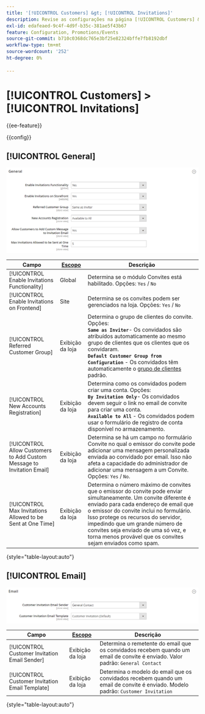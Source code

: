 ```yaml
---
title: '[!UICONTROL Customers] &gt; [!UICONTROL Invitations]'
description: Revise as configurações na página [!UICONTROL Customers] &gt; [!UICONTROL Invitations] do Administrador do Commerce.
exl-id: edafeaed-9c4f-4d9f-b35c-381ae5f43b67
feature: Configuration, Promotions/Events
source-git-commit: b710c0368dc765e3bf25e82324bffe7fb8192dbf
workflow-type: tm+mt
source-wordcount: '252'
ht-degree: 0%

---
```


# [!UICONTROL Customers] > [!UICONTROL Invitations]

{{ee-feature}}

{{config}}

## [!UICONTROL General]

![Geral](./assets/invitations-general.png)<!-- zoom -->

<!-- [General](https://docs.magento.com/user-guide/marketing/invitations-configure.html) -->

| Campo | [Escopo](../../getting-started/websites-stores-views.md#scope-settings) | Descrição |
|--- |--- |--- |
| [!UICONTROL Enable Invitations Functionality] | Global | Determina se o módulo Convites está habilitado. Opções: `Yes` / `No` |
| [!UICONTROL Enable Invitations on Frontend] | Site | Determina se os convites podem ser gerenciados na loja. Opções: `Yes` / `No` |
| [!UICONTROL Referred Customer Group] | Exibição da loja | Determina o grupo de clientes do convite. Opções: <br/>**`Same as Inviter`**- Os convidados são atribuídos automaticamente ao mesmo grupo de clientes que os clientes que os convidaram.<br/>**`Default Customer Group from Configuration`** - Os convidados têm automaticamente o [grupo de clientes](../../customers/customer-groups.md) padrão. |
| [!UICONTROL New Accounts Registration] | Exibição da loja | Determina como os convidados podem criar uma conta. Opções: <br/>**`By Invitation Only`**- Os convidados devem seguir o link no email de convite para criar uma conta.<br/>**`Available to All`** - Os convidados podem usar o formulário de registro de conta disponível no armazenamento. |
| [!UICONTROL Allow Customers to Add Custom Message to Invitation Email] | Exibição da loja | Determina se há um campo no formulário Convite no qual o emissor do convite pode adicionar uma mensagem personalizada enviada ao convidado por email. Isso não afeta a capacidade do administrador de adicionar uma mensagem a um Convite. Opções: `Yes` / `No`. |
| [!UICONTROL Max Invitations Allowed to be Sent at One Time] | Exibição da loja | Determina o número máximo de convites que o emissor do convite pode enviar simultaneamente. Um convite diferente é enviado para cada endereço de email que o emissor do convite inclui no formulário. Isso protege os recursos do servidor, impedindo que um grande número de convites seja enviado de uma só vez, e torna menos provável que os convites sejam enviados como spam. |

{style="table-layout:auto"}

## [!UICONTROL Email]

![Email](./assets/invitations-email.png)<!-- zoom -->

<!-- [Email](https://docs.magento.com/user-guide/marketing/invitations-configure.html) -->

| Campo | [Escopo](../../getting-started/websites-stores-views.md#scope-settings) | Descrição |
|--- |--- |--- |
| [!UICONTROL Customer Invitation Email Sender] | Exibição da loja | Determina o remetente do email que os convidados recebem quando um email de convite é enviado. Valor padrão: `General Contact` |
| [!UICONTROL Customer Invitation Email Template] | Exibição da loja | Determina o modelo do email que os convidados recebem quando um email de convite é enviado. Modelo padrão: `Customer Invitation` |

{style="table-layout:auto"}

